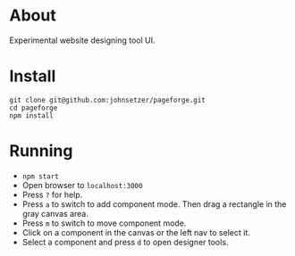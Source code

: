 # About
Experimental website designing tool UI.

# Install
```
git clone git@github.com:johnsetzer/pageforge.git
cd pageforge
npm install
```

# Running
* `npm start`
* Open browser to `localhost:3000`
* Press `?` for help.
* Press `a` to switch to add component mode. Then drag a rectangle in the gray canvas area.
* Press `m` to switch to move component mode.
* Click on a component in the canvas or the left nav to select it.
* Select a component and press `d` to open designer tools.
